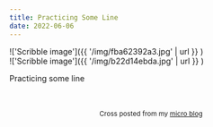 ```yaml
---
title: Practicing Some Line
date: 2022-06-06
---
```

!['Scribble image']({{ '/img/fba62392a3.jpg' | url }} )
<br>
!['Scribble image']({{ '/img/b22d14ebda.jpg' | url }} )
<br>
<p>Practicing some line</p>
<p></p>
<br>
<br>
<center><small>Cross posted from my <a href='http://micro.blog/joshnicholas'>micro blog</a></small></center>
<br>
    